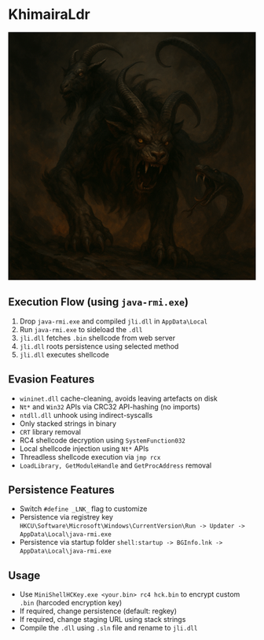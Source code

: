 # KhimairaLdr

![img](./images/khimairaLdr.png)

## Execution Flow (using `java-rmi.exe`)

1. Drop `java-rmi.exe` and compiled `jli.dll` in `AppData\Local`
2. Run `java-rmi.exe` to sideload the `.dll`
3. `jli.dll` fetches `.bin` shellcode from web server
4. `jli.dll` roots persistence using selected method
5. `jli.dll` executes shellcode

## Evasion Features

- `wininet.dll` cache-cleaning, avoids leaving artefacts on disk
- `Nt*` and `Win32` APIs via CRC32 API-hashing (no imports)
- `ntdll.dll` unhook using indirect-syscalls 
- Only stacked strings in binary
- `CRT` library removal
-  RC4 shellcode decryption using `SystemFunction032`
- Local shellcode injection using `Nt*` APIs
- Threadless shellcode execution via `jmp rcx`
- `LoadLibrary, GetModuleHandle` and `GetProcAddress` removal

## Persistence Features

- Switch `#define _LNK_` flag to customize
- Persistence via registrey key `HKCU\Software\Microsoft\Windows\CurrentVersion\Run -> Updater -> AppData\Local\java-rmi.exe`
- Persistence via startup folder `shell:startup -> BGInfo.lnk -> AppData\Local\java-rmi.exe`

## Usage

- Use `MiniShellHCKey.exe <your.bin> rc4 hck.bin` to encrypt custom `.bin` (harcoded encryption key)
- If required, change persistence (default: regkey)
- If required, change staging URL using stack strings
- Compile the `.dll` using `.sln` file and rename to `jli.dll`
